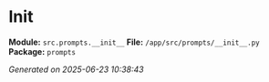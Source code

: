 #   Init  

**Module:** `src.prompts.__init__`
**File:** `/app/src/prompts/__init__.py`
**Package:** `prompts`

*Generated on 2025-06-23 10:38:43*